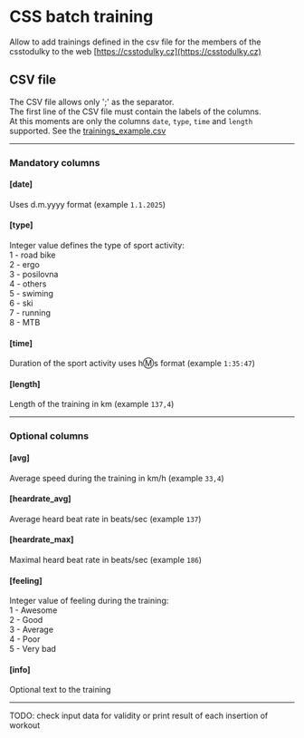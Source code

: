 # CSS batch training

Allow to add trainings defined in the csv file for the members of the csstodulky to the web [https://csstodulky.cz](https://csstodulky.cz)

## CSV file
The CSV file allows only ';' as the separator.  
The first line of the CSV file must contain the labels of the columns.  
At this moments are only the columns `date`, `type`, `time` and `length` supported. 
See the [trainings_example.csv](trainings_example.csv)

---
### Mandatory columns

#### [date]
Uses d.m.yyyy format (example `1.1.2025`)

#### [type]
Integer value defines the type of sport activity:  
1 - road bike  
2 - ergo  
3 - posilovna  
4 - others  
5 - swiming  
6 - ski  
7 - running  
8 - MTB  

#### [time]
Duration of the sport activity uses h:m:s format (example `1:35:47`)

#### [length]
Length of the training in km (example `137,4`)

---
###  Optional columns
#### [avg]
Average speed during the training in km/h (example `33,4`)

#### [heardrate_avg]
Average heard beat rate in beats/sec (example `137`)

#### [heardrate_max]
Maximal heard beat rate in beats/sec (example `186`)

#### [feeling]
Integer value of feeling during the training:  
1 - Awesome  
2 - Good  
3 - Average  
4 - Poor  
5 - Very bad  

#### [info]
Optional text to the training

---
TODO: check input data for validity or print result of each insertion of workout